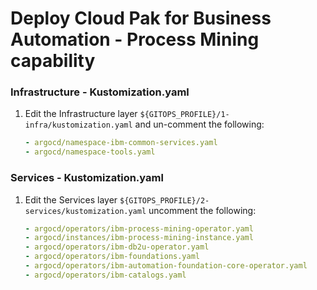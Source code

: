 # Deploy Cloud Pak for Business Automation - Process Mining capability

### Infrastructure - Kustomization.yaml
1. Edit the Infrastructure layer `${GITOPS_PROFILE}/1-infra/kustomization.yaml` and un-comment the following:
    ```yaml
    - argocd/namespace-ibm-common-services.yaml
    - argocd/namespace-tools.yaml
    ```
### Services - Kustomization.yaml    
1. Edit the Services layer `${GITOPS_PROFILE}/2-services/kustomization.yaml` uncomment the following:
    ```yaml
    - argocd/operators/ibm-process-mining-operator.yaml
    - argocd/instances/ibm-process-mining-instance.yaml
    - argocd/operators/ibm-db2u-operator.yaml
    - argocd/operators/ibm-foundations.yaml
    - argocd/operators/ibm-automation-foundation-core-operator.yaml
    - argocd/operators/ibm-catalogs.yaml
    ```
